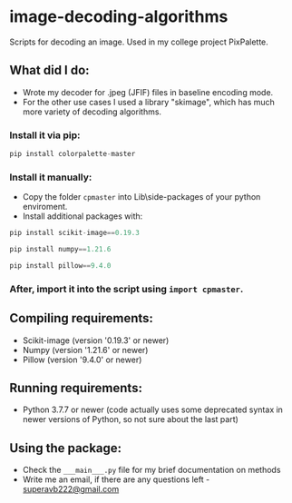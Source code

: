 # image-decoding-algorithms
Scripts for decoding an image. Used in my college project PixPalette.
## What did I do:
- Wrote my decoder for .jpeg (JFIF) files in baseline encoding mode.
- For the other use cases I used a library "skimage", which has much more variety of decoding algorithms.

### Install it via pip:
```python
pip install colorpalette-master
```
### Install it manually:
- Copy the folder `cpmaster` into Lib\side-packages of your python enviroment.
- Install additional packages with:
```python
pip install scikit-image==0.19.3
```
```python
pip install numpy==1.21.6
```
```python
pip install pillow==9.4.0
```
### After, import it into the script using `import cpmaster`.

## Compiling requirements:
- Scikit-image (version '0.19.3' or newer)
- Numpy (version '1.21.6' or newer)
- Pillow (version '9.4.0' or newer)

## Running requirements:
- Python 3.7.7 or newer (code actually uses some deprecated syntax in newer versions of Python, so not sure about the last part)

## Using the package:
- Check the `___main___.py` file for my brief documentation on methods
- Write me an email, if there are any questions left - superavb222@gmail.com
